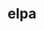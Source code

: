 ---
title: "elpa"
layout: cache
categories: [package, develop]
meta: {"versions": ["2021.11.001", "2022.11.001", "2022.11.001.rc2"], "compilers": ["gcc@=12.1.0", "gcc@=8.4.0"], "oss": ["ubuntu18.04", "ubuntu22.04"], "platforms": ["linux"], "targets": ["x86_64", "x86_64_v3"], "stacks": ["root", "tutorial"], "num_specs": 59, "num_specs_by_stack": {"root": 59, "tutorial": 59}}
spec_details: [{"hash": "hpp5eykxspojbxzgzfpogi7biziql2lj", "compiler": "gcc@=8.4.0", "versions": ["2021.11.001"], "os": "ubuntu18.04", "platform": "linux", "target": "x86_64", "variants": ["~autotune", "~cuda", "+mpi", "+openmp", "~rocm"], "stacks": ["root", "tutorial"], "size": "-", "tarball": "https://binaries.spack.io/develop/build_cache/linux-ubuntu18.04-x86_64/gcc-8.4.0/elpa-2021.11.001/linux-ubuntu18.04-x86_64-gcc-8.4.0-elpa-2021.11.001-hpp5eykxspojbxzgzfpogi7biziql2lj.spack"}, {"hash": "bzv5si4f2rzu7qficnvjmtq7pzfuvrkd", "compiler": "gcc@=8.4.0", "versions": ["2021.11.001"], "os": "ubuntu18.04", "platform": "linux", "target": "x86_64", "variants": ["~autotune", "~cuda", "+mpi", "+openmp", "~rocm"], "stacks": ["root", "tutorial"], "size": "-", "tarball": "https://binaries.spack.io/develop/build_cache/linux-ubuntu18.04-x86_64/gcc-8.4.0/elpa-2021.11.001/linux-ubuntu18.04-x86_64-gcc-8.4.0-elpa-2021.11.001-bzv5si4f2rzu7qficnvjmtq7pzfuvrkd.spack"}, {"hash": "cnziq6so3ccbdlc7ngpei4yffruii43b", "compiler": "gcc@=8.4.0", "versions": ["2021.11.001"], "os": "ubuntu18.04", "platform": "linux", "target": "x86_64", "variants": ["~autotune", "~cuda", "+mpi", "+openmp", "~rocm"], "stacks": ["root", "tutorial"], "size": "-", "tarball": "https://binaries.spack.io/develop/build_cache/linux-ubuntu18.04-x86_64/gcc-8.4.0/elpa-2021.11.001/linux-ubuntu18.04-x86_64-gcc-8.4.0-elpa-2021.11.001-cnziq6so3ccbdlc7ngpei4yffruii43b.spack"}, {"hash": "erfs63hvrwakxdgfpyco6pfhze5z2l7z", "compiler": "gcc@=8.4.0", "versions": ["2021.11.001"], "os": "ubuntu18.04", "platform": "linux", "target": "x86_64", "variants": ["~autotune", "~cuda", "+mpi", "+openmp", "~rocm"], "stacks": ["root", "tutorial"], "size": "-", "tarball": "https://binaries.spack.io/develop/build_cache/linux-ubuntu18.04-x86_64/gcc-8.4.0/elpa-2021.11.001/linux-ubuntu18.04-x86_64-gcc-8.4.0-elpa-2021.11.001-erfs63hvrwakxdgfpyco6pfhze5z2l7z.spack"}, {"hash": "ejkczem7cweyryc6yj2vin6j5nl4tp2f", "compiler": "gcc@=8.4.0", "versions": ["2021.11.001"], "os": "ubuntu18.04", "platform": "linux", "target": "x86_64", "variants": ["~autotune", "~cuda", "+mpi", "+openmp", "~rocm"], "stacks": ["root", "tutorial"], "size": "-", "tarball": "https://binaries.spack.io/develop/build_cache/linux-ubuntu18.04-x86_64/gcc-8.4.0/elpa-2021.11.001/linux-ubuntu18.04-x86_64-gcc-8.4.0-elpa-2021.11.001-ejkczem7cweyryc6yj2vin6j5nl4tp2f.spack"}, {"hash": "dwfohrg746754dok2f4t5ctxniqcwb5l", "compiler": "gcc@=8.4.0", "versions": ["2021.11.001"], "os": "ubuntu18.04", "platform": "linux", "target": "x86_64", "variants": ["~autotune", "~cuda", "+mpi", "+openmp", "~rocm"], "stacks": ["root", "tutorial"], "size": "-", "tarball": "https://binaries.spack.io/develop/build_cache/linux-ubuntu18.04-x86_64/gcc-8.4.0/elpa-2021.11.001/linux-ubuntu18.04-x86_64-gcc-8.4.0-elpa-2021.11.001-dwfohrg746754dok2f4t5ctxniqcwb5l.spack"}, {"hash": "h343evw3biekgk7hb6qmwk4dryz7zf7i", "compiler": "gcc@=8.4.0", "versions": ["2021.11.001"], "os": "ubuntu18.04", "platform": "linux", "target": "x86_64", "variants": ["~autotune", "~cuda", "+mpi", "+openmp", "~rocm"], "stacks": ["root", "tutorial"], "size": "-", "tarball": "https://binaries.spack.io/develop/build_cache/linux-ubuntu18.04-x86_64/gcc-8.4.0/elpa-2021.11.001/linux-ubuntu18.04-x86_64-gcc-8.4.0-elpa-2021.11.001-h343evw3biekgk7hb6qmwk4dryz7zf7i.spack"}, {"hash": "cng3pie3s645uo6su7b3pz6ywc5oql7x", "compiler": "gcc@=8.4.0", "versions": ["2021.11.001"], "os": "ubuntu18.04", "platform": "linux", "target": "x86_64", "variants": ["~autotune", "~cuda", "+mpi", "+openmp", "~rocm"], "stacks": ["root", "tutorial"], "size": "-", "tarball": "https://binaries.spack.io/develop/build_cache/linux-ubuntu18.04-x86_64/gcc-8.4.0/elpa-2021.11.001/linux-ubuntu18.04-x86_64-gcc-8.4.0-elpa-2021.11.001-cng3pie3s645uo6su7b3pz6ywc5oql7x.spack"}, {"hash": "bhsg6cjjvxwvut5sgbl5tmegrrq5bsa4", "compiler": "gcc@=8.4.0", "versions": ["2021.11.001"], "os": "ubuntu18.04", "platform": "linux", "target": "x86_64", "variants": ["~autotune", "~cuda", "+mpi", "+openmp", "~rocm"], "stacks": ["root", "tutorial"], "size": "-", "tarball": "https://binaries.spack.io/develop/build_cache/linux-ubuntu18.04-x86_64/gcc-8.4.0/elpa-2021.11.001/linux-ubuntu18.04-x86_64-gcc-8.4.0-elpa-2021.11.001-bhsg6cjjvxwvut5sgbl5tmegrrq5bsa4.spack"}, {"hash": "bazkvbgvxeygwllieue6iizmvfqvdbht", "compiler": "gcc@=8.4.0", "versions": ["2021.11.001"], "os": "ubuntu18.04", "platform": "linux", "target": "x86_64", "variants": ["~autotune", "build_system=autotools", "~cuda", "+mpi", "+openmp", "~rocm"], "stacks": ["root", "tutorial"], "size": "-", "tarball": "https://binaries.spack.io/develop/build_cache/linux-ubuntu18.04-x86_64/gcc-8.4.0/elpa-2021.11.001/linux-ubuntu18.04-x86_64-gcc-8.4.0-elpa-2021.11.001-bazkvbgvxeygwllieue6iizmvfqvdbht.spack"}, {"hash": "7gxrd6l7z54ewbnlwhdi345qlyz5ylzd", "compiler": "gcc@=8.4.0", "versions": ["2021.11.001"], "os": "ubuntu18.04", "platform": "linux", "target": "x86_64", "variants": ["~autotune", "~cuda", "+mpi", "+openmp", "~rocm"], "stacks": ["root", "tutorial"], "size": "-", "tarball": "https://binaries.spack.io/develop/build_cache/linux-ubuntu18.04-x86_64/gcc-8.4.0/elpa-2021.11.001/linux-ubuntu18.04-x86_64-gcc-8.4.0-elpa-2021.11.001-7gxrd6l7z54ewbnlwhdi345qlyz5ylzd.spack"}, {"hash": "3flo5rx4h366sp4tutd2shcdpzrndyqa", "compiler": "gcc@=8.4.0", "versions": ["2021.11.001"], "os": "ubuntu18.04", "platform": "linux", "target": "x86_64", "variants": ["~autotune", "~cuda", "+mpi", "+openmp", "~rocm"], "stacks": ["root", "tutorial"], "size": "-", "tarball": "https://binaries.spack.io/develop/build_cache/linux-ubuntu18.04-x86_64/gcc-8.4.0/elpa-2021.11.001/linux-ubuntu18.04-x86_64-gcc-8.4.0-elpa-2021.11.001-3flo5rx4h366sp4tutd2shcdpzrndyqa.spack"}, {"hash": "3vylhdwwypqh7jfxlsv7ltpvm5jk6w5s", "compiler": "gcc@=8.4.0", "versions": ["2021.11.001"], "os": "ubuntu18.04", "platform": "linux", "target": "x86_64", "variants": ["~autotune", "~cuda", "+mpi", "+openmp", "~rocm"], "stacks": ["root", "tutorial"], "size": "-", "tarball": "https://binaries.spack.io/develop/build_cache/linux-ubuntu18.04-x86_64/gcc-8.4.0/elpa-2021.11.001/linux-ubuntu18.04-x86_64-gcc-8.4.0-elpa-2021.11.001-3vylhdwwypqh7jfxlsv7ltpvm5jk6w5s.spack"}, {"hash": "36kiubwicezevynjgqp2277iwfafavxp", "compiler": "gcc@=8.4.0", "versions": ["2021.11.001"], "os": "ubuntu18.04", "platform": "linux", "target": "x86_64", "variants": ["~autotune", "~cuda", "+mpi", "+openmp", "~rocm"], "stacks": ["root", "tutorial"], "size": "-", "tarball": "https://binaries.spack.io/develop/build_cache/linux-ubuntu18.04-x86_64/gcc-8.4.0/elpa-2021.11.001/linux-ubuntu18.04-x86_64-gcc-8.4.0-elpa-2021.11.001-36kiubwicezevynjgqp2277iwfafavxp.spack"}, {"hash": "y76dvypavkdwkvcausvxhu5r2eks7ukn", "compiler": "gcc@=8.4.0", "versions": ["2021.11.001"], "os": "ubuntu18.04", "platform": "linux", "target": "x86_64", "variants": ["~autotune", "~cuda", "+mpi", "+openmp", "~rocm"], "stacks": ["root", "tutorial"], "size": "-", "tarball": "https://binaries.spack.io/develop/build_cache/linux-ubuntu18.04-x86_64/gcc-8.4.0/elpa-2021.11.001/linux-ubuntu18.04-x86_64-gcc-8.4.0-elpa-2021.11.001-y76dvypavkdwkvcausvxhu5r2eks7ukn.spack"}, {"hash": "btqca25kqn4psv3zuaifcbdzxmshjcan", "compiler": "gcc@=8.4.0", "versions": ["2021.11.001"], "os": "ubuntu18.04", "platform": "linux", "target": "x86_64", "variants": ["~autotune", "~cuda", "+mpi", "+openmp", "~rocm"], "stacks": ["root", "tutorial"], "size": "-", "tarball": "https://binaries.spack.io/develop/build_cache/linux-ubuntu18.04-x86_64/gcc-8.4.0/elpa-2021.11.001/linux-ubuntu18.04-x86_64-gcc-8.4.0-elpa-2021.11.001-btqca25kqn4psv3zuaifcbdzxmshjcan.spack"}, {"hash": "cizj5rrkbwtphrvr7dcoilj63edcr7mx", "compiler": "gcc@=8.4.0", "versions": ["2021.11.001"], "os": "ubuntu18.04", "platform": "linux", "target": "x86_64", "variants": ["~autotune", "~cuda", "+mpi", "+openmp", "~rocm"], "stacks": ["root", "tutorial"], "size": "-", "tarball": "https://binaries.spack.io/develop/build_cache/linux-ubuntu18.04-x86_64/gcc-8.4.0/elpa-2021.11.001/linux-ubuntu18.04-x86_64-gcc-8.4.0-elpa-2021.11.001-cizj5rrkbwtphrvr7dcoilj63edcr7mx.spack"}, {"hash": "ptuvs4cn7txqbn5luu63ngomhdehaldc", "compiler": "gcc@=8.4.0", "versions": ["2021.11.001"], "os": "ubuntu18.04", "platform": "linux", "target": "x86_64", "variants": ["~autotune", "~cuda", "+mpi", "+openmp", "~rocm"], "stacks": ["root", "tutorial"], "size": "-", "tarball": "https://binaries.spack.io/develop/build_cache/linux-ubuntu18.04-x86_64/gcc-8.4.0/elpa-2021.11.001/linux-ubuntu18.04-x86_64-gcc-8.4.0-elpa-2021.11.001-ptuvs4cn7txqbn5luu63ngomhdehaldc.spack"}, {"hash": "njklsgavaciuhkm4en3woijcfe4gh2ic", "compiler": "gcc@=8.4.0", "versions": ["2021.11.001"], "os": "ubuntu18.04", "platform": "linux", "target": "x86_64", "variants": ["~autotune", "~cuda", "+mpi", "+openmp", "~rocm"], "stacks": ["root", "tutorial"], "size": "-", "tarball": "https://binaries.spack.io/develop/build_cache/linux-ubuntu18.04-x86_64/gcc-8.4.0/elpa-2021.11.001/linux-ubuntu18.04-x86_64-gcc-8.4.0-elpa-2021.11.001-njklsgavaciuhkm4en3woijcfe4gh2ic.spack"}, {"hash": "icl7ciso5ymiuwpmcs5zk2piype4hdgb", "compiler": "gcc@=8.4.0", "versions": ["2021.11.001"], "os": "ubuntu18.04", "platform": "linux", "target": "x86_64", "variants": ["~autotune", "~cuda", "+mpi", "+openmp", "~rocm"], "stacks": ["root", "tutorial"], "size": "-", "tarball": "https://binaries.spack.io/develop/build_cache/linux-ubuntu18.04-x86_64/gcc-8.4.0/elpa-2021.11.001/linux-ubuntu18.04-x86_64-gcc-8.4.0-elpa-2021.11.001-icl7ciso5ymiuwpmcs5zk2piype4hdgb.spack"}, {"hash": "jinowqkbkqxtc7ey5qr7t34lojanve7l", "compiler": "gcc@=8.4.0", "versions": ["2022.11.001.rc2"], "os": "ubuntu18.04", "platform": "linux", "target": "x86_64", "variants": ["~autotune", "build_system=autotools", "~cuda", "+mpi", "+openmp", "~rocm"], "stacks": ["root", "tutorial"], "size": "-", "tarball": "https://binaries.spack.io/develop/build_cache/linux-ubuntu18.04-x86_64/gcc-8.4.0/elpa-2022.11.001.rc2/linux-ubuntu18.04-x86_64-gcc-8.4.0-elpa-2022.11.001.rc2-jinowqkbkqxtc7ey5qr7t34lojanve7l.spack"}, {"hash": "i5bg4r4uss6po6fpyw2bnf57oj6wegu6", "compiler": "gcc@=8.4.0", "versions": ["2021.11.001"], "os": "ubuntu18.04", "platform": "linux", "target": "x86_64", "variants": ["~autotune", "~cuda", "+mpi", "+openmp", "~rocm"], "stacks": ["root", "tutorial"], "size": "-", "tarball": "https://binaries.spack.io/develop/build_cache/linux-ubuntu18.04-x86_64/gcc-8.4.0/elpa-2021.11.001/linux-ubuntu18.04-x86_64-gcc-8.4.0-elpa-2021.11.001-i5bg4r4uss6po6fpyw2bnf57oj6wegu6.spack"}, {"hash": "zvlrb2ok3eajzhsigzoa42xqqjdgayo5", "compiler": "gcc@=8.4.0", "versions": ["2021.11.001"], "os": "ubuntu18.04", "platform": "linux", "target": "x86_64", "variants": ["~autotune", "build_system=autotools", "~cuda", "+mpi", "+openmp", "~rocm"], "stacks": ["root", "tutorial"], "size": "-", "tarball": "https://binaries.spack.io/develop/build_cache/linux-ubuntu18.04-x86_64/gcc-8.4.0/elpa-2021.11.001/linux-ubuntu18.04-x86_64-gcc-8.4.0-elpa-2021.11.001-zvlrb2ok3eajzhsigzoa42xqqjdgayo5.spack"}, {"hash": "b7zg4wje4sri5fslzvawiuqlthbf7zvn", "compiler": "gcc@=8.4.0", "versions": ["2021.11.001"], "os": "ubuntu18.04", "platform": "linux", "target": "x86_64", "variants": ["~autotune", "~cuda", "+mpi", "+openmp", "~rocm"], "stacks": ["root", "tutorial"], "size": "-", "tarball": "https://binaries.spack.io/develop/build_cache/linux-ubuntu18.04-x86_64/gcc-8.4.0/elpa-2021.11.001/linux-ubuntu18.04-x86_64-gcc-8.4.0-elpa-2021.11.001-b7zg4wje4sri5fslzvawiuqlthbf7zvn.spack"}, {"hash": "y36z4ushllicdqrbk5y45cjo5vg6xakr", "compiler": "gcc@=8.4.0", "versions": ["2021.11.001"], "os": "ubuntu18.04", "platform": "linux", "target": "x86_64", "variants": ["~autotune", "~cuda", "+mpi", "+openmp", "~rocm"], "stacks": ["root", "tutorial"], "size": "-", "tarball": "https://binaries.spack.io/develop/build_cache/linux-ubuntu18.04-x86_64/gcc-8.4.0/elpa-2021.11.001/linux-ubuntu18.04-x86_64-gcc-8.4.0-elpa-2021.11.001-y36z4ushllicdqrbk5y45cjo5vg6xakr.spack"}, {"hash": "mldgw5yqpnoxwsbphirjecnf7uecy5ti", "compiler": "gcc@=8.4.0", "versions": ["2021.11.001"], "os": "ubuntu18.04", "platform": "linux", "target": "x86_64", "variants": ["~autotune", "~cuda", "+mpi", "+openmp", "~rocm"], "stacks": ["root", "tutorial"], "size": "-", "tarball": "https://binaries.spack.io/develop/build_cache/linux-ubuntu18.04-x86_64/gcc-8.4.0/elpa-2021.11.001/linux-ubuntu18.04-x86_64-gcc-8.4.0-elpa-2021.11.001-mldgw5yqpnoxwsbphirjecnf7uecy5ti.spack"}, {"hash": "srejg7oikfuxjijkmfgivbrywmnjfinr", "compiler": "gcc@=8.4.0", "versions": ["2021.11.001"], "os": "ubuntu18.04", "platform": "linux", "target": "x86_64", "variants": ["~autotune", "~cuda", "+mpi", "+openmp", "~rocm"], "stacks": ["root", "tutorial"], "size": "-", "tarball": "https://binaries.spack.io/develop/build_cache/linux-ubuntu18.04-x86_64/gcc-8.4.0/elpa-2021.11.001/linux-ubuntu18.04-x86_64-gcc-8.4.0-elpa-2021.11.001-srejg7oikfuxjijkmfgivbrywmnjfinr.spack"}, {"hash": "vk5hhsa3wsxybqu4y3teerfw5yzejgg2", "compiler": "gcc@=8.4.0", "versions": ["2021.11.001"], "os": "ubuntu18.04", "platform": "linux", "target": "x86_64", "variants": ["~autotune", "~cuda", "+mpi", "+openmp", "~rocm"], "stacks": ["root", "tutorial"], "size": "-", "tarball": "https://binaries.spack.io/develop/build_cache/linux-ubuntu18.04-x86_64/gcc-8.4.0/elpa-2021.11.001/linux-ubuntu18.04-x86_64-gcc-8.4.0-elpa-2021.11.001-vk5hhsa3wsxybqu4y3teerfw5yzejgg2.spack"}, {"hash": "npdafk2cqvax32enqm342bsxpuc7mova", "compiler": "gcc@=8.4.0", "versions": ["2021.11.001"], "os": "ubuntu18.04", "platform": "linux", "target": "x86_64", "variants": ["~autotune", "~cuda", "+mpi", "+openmp", "~rocm"], "stacks": ["root", "tutorial"], "size": "-", "tarball": "https://binaries.spack.io/develop/build_cache/linux-ubuntu18.04-x86_64/gcc-8.4.0/elpa-2021.11.001/linux-ubuntu18.04-x86_64-gcc-8.4.0-elpa-2021.11.001-npdafk2cqvax32enqm342bsxpuc7mova.spack"}, {"hash": "onnd6xiojkl3dt6inm3n4l7uqqb5rqxi", "compiler": "gcc@=8.4.0", "versions": ["2021.11.001"], "os": "ubuntu18.04", "platform": "linux", "target": "x86_64", "variants": ["~autotune", "~cuda", "+mpi", "+openmp", "~rocm"], "stacks": ["root", "tutorial"], "size": "-", "tarball": "https://binaries.spack.io/develop/build_cache/linux-ubuntu18.04-x86_64/gcc-8.4.0/elpa-2021.11.001/linux-ubuntu18.04-x86_64-gcc-8.4.0-elpa-2021.11.001-onnd6xiojkl3dt6inm3n4l7uqqb5rqxi.spack"}, {"hash": "oc45gbahiuh3otwa7ps32hykgwe5nykw", "compiler": "gcc@=8.4.0", "versions": ["2021.11.001"], "os": "ubuntu18.04", "platform": "linux", "target": "x86_64", "variants": ["~autotune", "~cuda", "+mpi", "+openmp", "~rocm"], "stacks": ["root", "tutorial"], "size": "-", "tarball": "https://binaries.spack.io/develop/build_cache/linux-ubuntu18.04-x86_64/gcc-8.4.0/elpa-2021.11.001/linux-ubuntu18.04-x86_64-gcc-8.4.0-elpa-2021.11.001-oc45gbahiuh3otwa7ps32hykgwe5nykw.spack"}, {"hash": "lpl2wzr3ftb2gkts55lwe5cvegoi3hl7", "compiler": "gcc@=8.4.0", "versions": ["2021.11.001"], "os": "ubuntu18.04", "platform": "linux", "target": "x86_64", "variants": ["~autotune", "~cuda", "+mpi", "+openmp", "~rocm"], "stacks": ["root", "tutorial"], "size": "-", "tarball": "https://binaries.spack.io/develop/build_cache/linux-ubuntu18.04-x86_64/gcc-8.4.0/elpa-2021.11.001/linux-ubuntu18.04-x86_64-gcc-8.4.0-elpa-2021.11.001-lpl2wzr3ftb2gkts55lwe5cvegoi3hl7.spack"}, {"hash": "pk77k7vbqkxfq5rp3gjq7xxef2kdwhnb", "compiler": "gcc@=8.4.0", "versions": ["2021.11.001"], "os": "ubuntu18.04", "platform": "linux", "target": "x86_64", "variants": ["~autotune", "~cuda", "+mpi", "+openmp", "~rocm"], "stacks": ["root", "tutorial"], "size": "-", "tarball": "https://binaries.spack.io/develop/build_cache/linux-ubuntu18.04-x86_64/gcc-8.4.0/elpa-2021.11.001/linux-ubuntu18.04-x86_64-gcc-8.4.0-elpa-2021.11.001-pk77k7vbqkxfq5rp3gjq7xxef2kdwhnb.spack"}, {"hash": "knw3ijl5dsll3py3zwrqry5osehqp252", "compiler": "gcc@=8.4.0", "versions": ["2022.11.001.rc2"], "os": "ubuntu18.04", "platform": "linux", "target": "x86_64", "variants": ["~autotune", "build_system=autotools", "~cuda", "+mpi", "+openmp", "~rocm"], "stacks": ["root", "tutorial"], "size": "-", "tarball": "https://binaries.spack.io/develop/build_cache/linux-ubuntu18.04-x86_64/gcc-8.4.0/elpa-2022.11.001.rc2/linux-ubuntu18.04-x86_64-gcc-8.4.0-elpa-2022.11.001.rc2-knw3ijl5dsll3py3zwrqry5osehqp252.spack"}, {"hash": "j2vkmhju2smudv7puz4uc4mi63t63iaf", "compiler": "gcc@=8.4.0", "versions": ["2021.11.001"], "os": "ubuntu18.04", "platform": "linux", "target": "x86_64", "variants": ["~autotune", "build_system=autotools", "~cuda", "+mpi", "+openmp", "~rocm"], "stacks": ["root", "tutorial"], "size": "-", "tarball": "https://binaries.spack.io/develop/build_cache/linux-ubuntu18.04-x86_64/gcc-8.4.0/elpa-2021.11.001/linux-ubuntu18.04-x86_64-gcc-8.4.0-elpa-2021.11.001-j2vkmhju2smudv7puz4uc4mi63t63iaf.spack"}, {"hash": "p7qr3y64i2srhragv53uegxqgqd7p7lv", "compiler": "gcc@=8.4.0", "versions": ["2021.11.001"], "os": "ubuntu18.04", "platform": "linux", "target": "x86_64", "variants": ["~autotune", "~cuda", "+mpi", "+openmp", "~rocm"], "stacks": ["root", "tutorial"], "size": "-", "tarball": "https://binaries.spack.io/develop/build_cache/linux-ubuntu18.04-x86_64/gcc-8.4.0/elpa-2021.11.001/linux-ubuntu18.04-x86_64-gcc-8.4.0-elpa-2021.11.001-p7qr3y64i2srhragv53uegxqgqd7p7lv.spack"}, {"hash": "jik37po4v5ausrbodzggcgqppabxkqqm", "compiler": "gcc@=8.4.0", "versions": ["2021.11.001"], "os": "ubuntu18.04", "platform": "linux", "target": "x86_64", "variants": ["~autotune", "~cuda", "+mpi", "+openmp", "~rocm"], "stacks": ["root", "tutorial"], "size": "-", "tarball": "https://binaries.spack.io/develop/build_cache/linux-ubuntu18.04-x86_64/gcc-8.4.0/elpa-2021.11.001/linux-ubuntu18.04-x86_64-gcc-8.4.0-elpa-2021.11.001-jik37po4v5ausrbodzggcgqppabxkqqm.spack"}, {"hash": "pozqoeja2mngzlpikus6q7a5knavjsoh", "compiler": "gcc@=8.4.0", "versions": ["2021.11.001"], "os": "ubuntu18.04", "platform": "linux", "target": "x86_64", "variants": ["~autotune", "~cuda", "+mpi", "+openmp", "~rocm"], "stacks": ["root", "tutorial"], "size": "-", "tarball": "https://binaries.spack.io/develop/build_cache/linux-ubuntu18.04-x86_64/gcc-8.4.0/elpa-2021.11.001/linux-ubuntu18.04-x86_64-gcc-8.4.0-elpa-2021.11.001-pozqoeja2mngzlpikus6q7a5knavjsoh.spack"}, {"hash": "jybmmckgeir2pecwx3kxu7vr6nhja4fk", "compiler": "gcc@=8.4.0", "versions": ["2021.11.001"], "os": "ubuntu18.04", "platform": "linux", "target": "x86_64", "variants": ["~autotune", "~cuda", "+mpi", "+openmp", "~rocm"], "stacks": ["root", "tutorial"], "size": "-", "tarball": "https://binaries.spack.io/develop/build_cache/linux-ubuntu18.04-x86_64/gcc-8.4.0/elpa-2021.11.001/linux-ubuntu18.04-x86_64-gcc-8.4.0-elpa-2021.11.001-jybmmckgeir2pecwx3kxu7vr6nhja4fk.spack"}, {"hash": "rlbpb4kxr5ztap7twaic3qsaitfi7ufp", "compiler": "gcc@=8.4.0", "versions": ["2021.11.001"], "os": "ubuntu18.04", "platform": "linux", "target": "x86_64", "variants": ["~autotune", "~cuda", "+mpi", "+openmp", "~rocm"], "stacks": ["root", "tutorial"], "size": "-", "tarball": "https://binaries.spack.io/develop/build_cache/linux-ubuntu18.04-x86_64/gcc-8.4.0/elpa-2021.11.001/linux-ubuntu18.04-x86_64-gcc-8.4.0-elpa-2021.11.001-rlbpb4kxr5ztap7twaic3qsaitfi7ufp.spack"}, {"hash": "uwcgndw5oxbqu5rsqtbsye6vhcjfvzce", "compiler": "gcc@=8.4.0", "versions": ["2021.11.001"], "os": "ubuntu18.04", "platform": "linux", "target": "x86_64", "variants": ["~autotune", "build_system=autotools", "~cuda", "+mpi", "+openmp", "~rocm"], "stacks": ["root", "tutorial"], "size": "-", "tarball": "https://binaries.spack.io/develop/build_cache/linux-ubuntu18.04-x86_64/gcc-8.4.0/elpa-2021.11.001/linux-ubuntu18.04-x86_64-gcc-8.4.0-elpa-2021.11.001-uwcgndw5oxbqu5rsqtbsye6vhcjfvzce.spack"}, {"hash": "accpfqfqy6s2yywbyczc5ap2xdk2pd6r", "compiler": "gcc@=8.4.0", "versions": ["2022.11.001.rc2"], "os": "ubuntu18.04", "platform": "linux", "target": "x86_64", "variants": ["~autotune", "build_system=autotools", "~cuda", "+mpi", "+openmp", "~rocm"], "stacks": ["root", "tutorial"], "size": "-", "tarball": "https://binaries.spack.io/develop/build_cache/linux-ubuntu18.04-x86_64/gcc-8.4.0/elpa-2022.11.001.rc2/linux-ubuntu18.04-x86_64-gcc-8.4.0-elpa-2022.11.001.rc2-accpfqfqy6s2yywbyczc5ap2xdk2pd6r.spack"}, {"hash": "leggs7735hze4pv6m5pclcov3vkweejz", "compiler": "gcc@=8.4.0", "versions": ["2022.11.001.rc2"], "os": "ubuntu18.04", "platform": "linux", "target": "x86_64", "variants": ["~autotune", "build_system=autotools", "~cuda", "+mpi", "+openmp", "~rocm"], "stacks": ["root", "tutorial"], "size": "-", "tarball": "https://binaries.spack.io/develop/build_cache/linux-ubuntu18.04-x86_64/gcc-8.4.0/elpa-2022.11.001.rc2/linux-ubuntu18.04-x86_64-gcc-8.4.0-elpa-2022.11.001.rc2-leggs7735hze4pv6m5pclcov3vkweejz.spack"}, {"hash": "ulyq2q4b3r3bhkylkhtiplte2eelboif", "compiler": "gcc@=8.4.0", "versions": ["2022.11.001"], "os": "ubuntu18.04", "platform": "linux", "target": "x86_64", "variants": ["~autotune", "build_system=autotools", "~cuda", "+mpi", "+openmp", "~rocm"], "stacks": ["root", "tutorial"], "size": "-", "tarball": "https://binaries.spack.io/develop/build_cache/linux-ubuntu18.04-x86_64/gcc-8.4.0/elpa-2022.11.001/linux-ubuntu18.04-x86_64-gcc-8.4.0-elpa-2022.11.001-ulyq2q4b3r3bhkylkhtiplte2eelboif.spack"}, {"hash": "zrrb4z2incf7dtl6y36w7pbbvlwvwjq3", "compiler": "gcc@=8.4.0", "versions": ["2021.11.001"], "os": "ubuntu18.04", "platform": "linux", "target": "x86_64", "variants": ["~autotune", "~cuda", "+mpi", "+openmp", "~rocm"], "stacks": ["root", "tutorial"], "size": "-", "tarball": "https://binaries.spack.io/develop/build_cache/linux-ubuntu18.04-x86_64/gcc-8.4.0/elpa-2021.11.001/linux-ubuntu18.04-x86_64-gcc-8.4.0-elpa-2021.11.001-zrrb4z2incf7dtl6y36w7pbbvlwvwjq3.spack"}, {"hash": "tmqdtokq7f64h3zcunzwz7fiy5b2p7s4", "compiler": "gcc@=8.4.0", "versions": ["2022.11.001"], "os": "ubuntu18.04", "platform": "linux", "target": "x86_64_v3", "variants": ["~autotune", "build_system=autotools", "~cuda", "+mpi", "+openmp", "~rocm"], "stacks": ["root", "tutorial"], "size": "-", "tarball": "https://binaries.spack.io/develop/build_cache/linux-ubuntu18.04-x86_64_v3/gcc-8.4.0/elpa-2022.11.001/linux-ubuntu18.04-x86_64_v3-gcc-8.4.0-elpa-2022.11.001-tmqdtokq7f64h3zcunzwz7fiy5b2p7s4.spack"}, {"hash": "crrkzdzfmzhhvcniw35yjnl62ejpf27e", "compiler": "gcc@=8.4.0", "versions": ["2022.11.001"], "os": "ubuntu18.04", "platform": "linux", "target": "x86_64_v3", "variants": ["~autotune", "build_system=autotools", "~cuda", "+mpi", "+openmp", "~rocm"], "stacks": ["root", "tutorial"], "size": "-", "tarball": "https://binaries.spack.io/develop/build_cache/linux-ubuntu18.04-x86_64_v3/gcc-8.4.0/elpa-2022.11.001/linux-ubuntu18.04-x86_64_v3-gcc-8.4.0-elpa-2022.11.001-crrkzdzfmzhhvcniw35yjnl62ejpf27e.spack"}, {"hash": "cdplnkinsqoaomwn43bmsd5ssq3b2v74", "compiler": "gcc@=8.4.0", "versions": ["2022.11.001"], "os": "ubuntu18.04", "platform": "linux", "target": "x86_64_v3", "variants": ["~autotune", "build_system=autotools", "~cuda", "+mpi", "+openmp", "~rocm"], "stacks": ["root", "tutorial"], "size": "-", "tarball": "https://binaries.spack.io/develop/build_cache/linux-ubuntu18.04-x86_64_v3/gcc-8.4.0/elpa-2022.11.001/linux-ubuntu18.04-x86_64_v3-gcc-8.4.0-elpa-2022.11.001-cdplnkinsqoaomwn43bmsd5ssq3b2v74.spack"}, {"hash": "2n7ldwgnddtnpmnrtsihpmci47dmnope", "compiler": "gcc@=8.4.0", "versions": ["2022.11.001"], "os": "ubuntu18.04", "platform": "linux", "target": "x86_64_v3", "variants": ["~autotune", "build_system=autotools", "~cuda", "+mpi", "+openmp", "~rocm"], "stacks": ["root", "tutorial"], "size": "-", "tarball": "https://binaries.spack.io/develop/build_cache/linux-ubuntu18.04-x86_64_v3/gcc-8.4.0/elpa-2022.11.001/linux-ubuntu18.04-x86_64_v3-gcc-8.4.0-elpa-2022.11.001-2n7ldwgnddtnpmnrtsihpmci47dmnope.spack"}, {"hash": "blrbxqx654d56lv4q36ptwzfeuqoueak", "compiler": "gcc@=8.4.0", "versions": ["2022.11.001"], "os": "ubuntu18.04", "platform": "linux", "target": "x86_64_v3", "variants": ["~autotune", "build_system=autotools", "~cuda", "+mpi", "+openmp", "~rocm"], "stacks": ["root", "tutorial"], "size": "-", "tarball": "https://binaries.spack.io/develop/build_cache/linux-ubuntu18.04-x86_64_v3/gcc-8.4.0/elpa-2022.11.001/linux-ubuntu18.04-x86_64_v3-gcc-8.4.0-elpa-2022.11.001-blrbxqx654d56lv4q36ptwzfeuqoueak.spack"}, {"hash": "65htnhag7me7jv5maan4sj7hshruzhvg", "compiler": "gcc@=8.4.0", "versions": ["2022.11.001"], "os": "ubuntu18.04", "platform": "linux", "target": "x86_64_v3", "variants": ["~autotune", "build_system=autotools", "~cuda", "+mpi", "+openmp", "~rocm"], "stacks": ["root", "tutorial"], "size": "-", "tarball": "https://binaries.spack.io/develop/build_cache/linux-ubuntu18.04-x86_64_v3/gcc-8.4.0/elpa-2022.11.001/linux-ubuntu18.04-x86_64_v3-gcc-8.4.0-elpa-2022.11.001-65htnhag7me7jv5maan4sj7hshruzhvg.spack"}, {"hash": "j4ghzbaljw2h6hwe4fxqb5nxisevkfzo", "compiler": "gcc@=8.4.0", "versions": ["2022.11.001"], "os": "ubuntu18.04", "platform": "linux", "target": "x86_64_v3", "variants": ["~autotune", "build_system=autotools", "~cuda", "+mpi", "+openmp", "~rocm"], "stacks": ["root", "tutorial"], "size": "-", "tarball": "https://binaries.spack.io/develop/build_cache/linux-ubuntu18.04-x86_64_v3/gcc-8.4.0/elpa-2022.11.001/linux-ubuntu18.04-x86_64_v3-gcc-8.4.0-elpa-2022.11.001-j4ghzbaljw2h6hwe4fxqb5nxisevkfzo.spack"}, {"hash": "5okwutj6gli3bxtqe6kfwzp6bierprfk", "compiler": "gcc@=8.4.0", "versions": ["2022.11.001"], "os": "ubuntu18.04", "platform": "linux", "target": "x86_64_v3", "variants": ["~autotune", "build_system=autotools", "~cuda", "+mpi", "+openmp", "~rocm"], "stacks": ["root", "tutorial"], "size": "-", "tarball": "https://binaries.spack.io/develop/build_cache/linux-ubuntu18.04-x86_64_v3/gcc-8.4.0/elpa-2022.11.001/linux-ubuntu18.04-x86_64_v3-gcc-8.4.0-elpa-2022.11.001-5okwutj6gli3bxtqe6kfwzp6bierprfk.spack"}, {"hash": "63odrtqyfzepprnkbaeihpxvkzyywvwj", "compiler": "gcc@=8.4.0", "versions": ["2022.11.001"], "os": "ubuntu18.04", "platform": "linux", "target": "x86_64_v3", "variants": ["~autotune", "build_system=autotools", "~cuda", "+mpi", "+openmp", "~rocm"], "stacks": ["root", "tutorial"], "size": "-", "tarball": "https://binaries.spack.io/develop/build_cache/linux-ubuntu18.04-x86_64_v3/gcc-8.4.0/elpa-2022.11.001/linux-ubuntu18.04-x86_64_v3-gcc-8.4.0-elpa-2022.11.001-63odrtqyfzepprnkbaeihpxvkzyywvwj.spack"}, {"hash": "pdzrmyygylkjypyjc6a2ihtfnxve7rdb", "compiler": "gcc@=8.4.0", "versions": ["2022.11.001"], "os": "ubuntu18.04", "platform": "linux", "target": "x86_64_v3", "variants": ["~autotune", "build_system=autotools", "~cuda", "+mpi", "+openmp", "~rocm"], "stacks": ["root", "tutorial"], "size": "-", "tarball": "https://binaries.spack.io/develop/build_cache/linux-ubuntu18.04-x86_64_v3/gcc-8.4.0/elpa-2022.11.001/linux-ubuntu18.04-x86_64_v3-gcc-8.4.0-elpa-2022.11.001-pdzrmyygylkjypyjc6a2ihtfnxve7rdb.spack"}, {"hash": "sofdru4c2uqshotchkx3hejjc2n3kdhu", "compiler": "gcc@=12.1.0", "versions": ["2022.11.001"], "os": "ubuntu22.04", "platform": "linux", "target": "x86_64_v3", "variants": ["~autotune", "build_system=autotools", "~cuda", "+mpi", "+openmp", "~rocm"], "stacks": ["root", "tutorial"], "size": "-", "tarball": "https://binaries.spack.io/develop/build_cache/linux-ubuntu22.04-x86_64_v3/gcc-12.1.0/elpa-2022.11.001/linux-ubuntu22.04-x86_64_v3-gcc-12.1.0-elpa-2022.11.001-sofdru4c2uqshotchkx3hejjc2n3kdhu.spack"}, {"hash": "qglj7g77sxtcw2u33mwhmiczeqdze445", "compiler": "gcc@=12.1.0", "versions": ["2022.11.001"], "os": "ubuntu22.04", "platform": "linux", "target": "x86_64_v3", "variants": ["~autotune", "build_system=autotools", "~cuda", "+mpi", "+openmp", "~rocm"], "stacks": ["root", "tutorial"], "size": "-", "tarball": "https://binaries.spack.io/develop/build_cache/linux-ubuntu22.04-x86_64_v3/gcc-12.1.0/elpa-2022.11.001/linux-ubuntu22.04-x86_64_v3-gcc-12.1.0-elpa-2022.11.001-qglj7g77sxtcw2u33mwhmiczeqdze445.spack"}, {"hash": "m4x5z7cv5z2rjb7kt2lhpnmpyjvjdik4", "compiler": "gcc@=12.1.0", "versions": ["2022.11.001"], "os": "ubuntu22.04", "platform": "linux", "target": "x86_64_v3", "variants": ["~autotune", "build_system=autotools", "~cuda", "+mpi", "+openmp", "~rocm"], "stacks": ["root", "tutorial"], "size": "-", "tarball": "https://binaries.spack.io/develop/build_cache/linux-ubuntu22.04-x86_64_v3/gcc-12.1.0/elpa-2022.11.001/linux-ubuntu22.04-x86_64_v3-gcc-12.1.0-elpa-2022.11.001-m4x5z7cv5z2rjb7kt2lhpnmpyjvjdik4.spack"}, {"hash": "3b5sbmhgewn5spzdlhekg4znmsxedfat", "compiler": "gcc@=12.1.0", "versions": ["2022.11.001"], "os": "ubuntu22.04", "platform": "linux", "target": "x86_64_v3", "variants": ["~autotune", "build_system=autotools", "~cuda", "+mpi", "+openmp", "~rocm"], "stacks": ["root", "tutorial"], "size": "-", "tarball": "https://binaries.spack.io/develop/build_cache/linux-ubuntu22.04-x86_64_v3/gcc-12.1.0/elpa-2022.11.001/linux-ubuntu22.04-x86_64_v3-gcc-12.1.0-elpa-2022.11.001-3b5sbmhgewn5spzdlhekg4znmsxedfat.spack"}]
---